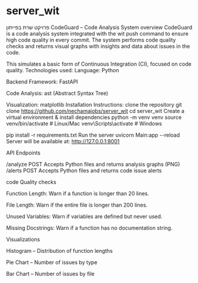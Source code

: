 # server_wit
פרויקט שרת בפייתון
CodeGuard – Code Analysis System
overview
CodeGuard is a code analysis system integrated with the wit push command to ensure high code quality in every commit. The system performs code quality checks and returns visual graphs with insights and data about issues in the code.

This simulates a basic form of Continuous Integration (CI), focused on code quality.
Technologies used:
Language: Python

Backend Framework: FastAPI

Code Analysis: ast (Abstract Syntax Tree)

Visualization: matplotlib
 Installation Instructions:
clone the repository
git clone https://github.com/nechamajobs/server_wit
cd server_wit
 Create a virtual environment & install dependencies
 python -m venv venv
source venv/bin/activate   # Linux/Mac
venv\Scripts\activate      # Windows

pip install -r requirements.txt
 Run the server
 uvicorn Main:app --reload
 Server will be available at: http://127.0.0.1:8001

 API Endpoints

 /analyze	POST	Accepts Python files and returns analysis graphs (PNG)
/alerts	POST	Accepts Python files and returns code issue alerts

code Quality checks

Function Length: Warn if a function is longer than 20 lines.

File Length: Warn if the entire file is longer than 200 lines.

Unused Variables: Warn if variables are defined but never used.

Missing Docstrings: Warn if a function has no documentation string.
 
Visualizations

Histogram – Distribution of function lengths

 Pie Chart – Number of issues by type
 
 Bar Chart – Number of issues by file
